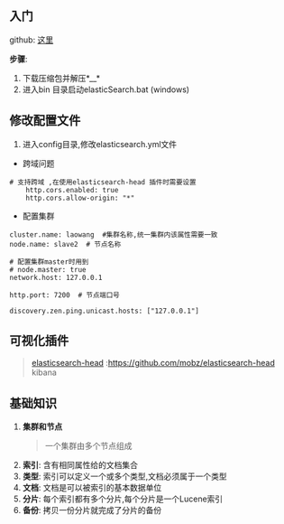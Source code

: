 
## 入门

github: [这里](https://github.com/elastic/elasticsearch)

**步骤**:
1. 下载压缩包并解压*__*
2. 进入bin 目录启动elasticSearch.bat (windows)

## 修改配置文件
1. 进入config目录,修改elasticsearch.yml文件
- 跨域问题
```prop
# 支持跨域 ,在使用elasticsearch-head 插件时需要设置
    http.cors.enabled: true
    http.cors.allow-origin: "*"
```
- 配置集群
```
cluster.name: laowang  #集群名称,统一集群内该属性需要一致
node.name: slave2  # 节点名称

# 配置集群master时用到
# node.master: true 
network.host: 127.0.0.1   

http.port: 7200  # 节点端口号

discovery.zen.ping.unicast.hosts: ["127.0.0.1"]
```

## 可视化插件
> [elasticsearch-head](https://github.com/mobz/elasticsearch-head) :https://github.com/mobz/elasticsearch-head  
> kibana

## 基础知识

1. **集群和节点**
    > 一个集群由多个节点组成
2. **索引**: 含有相同属性给的文档集合
3. **类型**: 索引可以定义一个或多个类型,文档必须属于一个类型
4. **文档**: 文档是可以被索引的基本数据单位
5. **分片**: 每个索引都有多个分片,每个分片是一个Lucene索引
6. **备份**: 拷贝一份分片就完成了分片的备份

